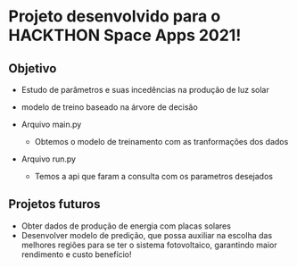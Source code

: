# Projeto desenvolvido para o HACKTHON Space Apps 2021!

## Objetivo
* Estudo de parâmetros e suas incedências na produção de luz solar

* modelo de treino baseado na árvore de decisão

* Arquivo main.py
    * Obtemos o modelo de treinamento com as tranformações dos dados
* Arquivo run.py
    * Temos a api que faram a consulta com os parametros desejados 

## Projetos futuros
* Obter dados de produção de energia com placas solares
* Desenvolver modelo de predição, que possa auxiliar na escolha das melhores regiões para se ter o sistema fotovoltaico, garantindo maior rendimento e custo benefício!